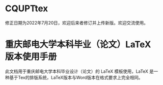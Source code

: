 # CQUPTtex
修正日期为2022年7月20日，欢迎后来者修订并上传新版。欢迎交流使用。
# 重庆邮电大学本科毕业（论文）LaTeX 版本使用手册
此文档用于重庆邮电大学本科毕业设计（论文）的 LaTeX 模板使用，LaTeX 是一种基于Tex的排版系统，LaTeX版本与Word版本在格式要求上完全相同。
